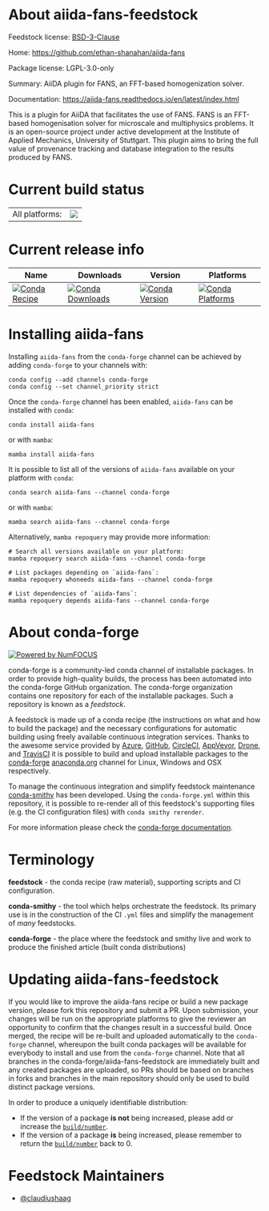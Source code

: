 About aiida-fans-feedstock
==========================

Feedstock license: [BSD-3-Clause](https://github.com/conda-forge/aiida-fans-feedstock/blob/main/LICENSE.txt)

Home: https://github.com/ethan-shanahan/aiida-fans

Package license: LGPL-3.0-only

Summary: AiiDA plugin for FANS, an FFT-based homogenization solver.

Documentation: https://aiida-fans.readthedocs.io/en/latest/index.html

This is a plugin for AiiDA that facilitates the use of FANS. FANS is an FFT-based homogenisation solver for microscale and multiphysics problems. It is an open-source project under active development at the Institute of Applied Mechanics, University of Stuttgart. This plugin aims to bring the full value of provenance tracking and database integration to the results produced by FANS.

Current build status
====================


<table><tr><td>All platforms:</td>
    <td>
      <a href="https://dev.azure.com/conda-forge/feedstock-builds/_build/latest?definitionId=24737&branchName=main">
        <img src="https://dev.azure.com/conda-forge/feedstock-builds/_apis/build/status/aiida-fans-feedstock?branchName=main">
      </a>
    </td>
  </tr>
</table>

Current release info
====================

| Name | Downloads | Version | Platforms |
| --- | --- | --- | --- |
| [![Conda Recipe](https://img.shields.io/badge/recipe-aiida--fans-green.svg)](https://anaconda.org/conda-forge/aiida-fans) | [![Conda Downloads](https://img.shields.io/conda/dn/conda-forge/aiida-fans.svg)](https://anaconda.org/conda-forge/aiida-fans) | [![Conda Version](https://img.shields.io/conda/vn/conda-forge/aiida-fans.svg)](https://anaconda.org/conda-forge/aiida-fans) | [![Conda Platforms](https://img.shields.io/conda/pn/conda-forge/aiida-fans.svg)](https://anaconda.org/conda-forge/aiida-fans) |

Installing aiida-fans
=====================

Installing `aiida-fans` from the `conda-forge` channel can be achieved by adding `conda-forge` to your channels with:

```
conda config --add channels conda-forge
conda config --set channel_priority strict
```

Once the `conda-forge` channel has been enabled, `aiida-fans` can be installed with `conda`:

```
conda install aiida-fans
```

or with `mamba`:

```
mamba install aiida-fans
```

It is possible to list all of the versions of `aiida-fans` available on your platform with `conda`:

```
conda search aiida-fans --channel conda-forge
```

or with `mamba`:

```
mamba search aiida-fans --channel conda-forge
```

Alternatively, `mamba repoquery` may provide more information:

```
# Search all versions available on your platform:
mamba repoquery search aiida-fans --channel conda-forge

# List packages depending on `aiida-fans`:
mamba repoquery whoneeds aiida-fans --channel conda-forge

# List dependencies of `aiida-fans`:
mamba repoquery depends aiida-fans --channel conda-forge
```


About conda-forge
=================

[![Powered by
NumFOCUS](https://img.shields.io/badge/powered%20by-NumFOCUS-orange.svg?style=flat&colorA=E1523D&colorB=007D8A)](https://numfocus.org)

conda-forge is a community-led conda channel of installable packages.
In order to provide high-quality builds, the process has been automated into the
conda-forge GitHub organization. The conda-forge organization contains one repository
for each of the installable packages. Such a repository is known as a *feedstock*.

A feedstock is made up of a conda recipe (the instructions on what and how to build
the package) and the necessary configurations for automatic building using freely
available continuous integration services. Thanks to the awesome service provided by
[Azure](https://azure.microsoft.com/en-us/services/devops/), [GitHub](https://github.com/),
[CircleCI](https://circleci.com/), [AppVeyor](https://www.appveyor.com/),
[Drone](https://cloud.drone.io/welcome), and [TravisCI](https://travis-ci.com/)
it is possible to build and upload installable packages to the
[conda-forge](https://anaconda.org/conda-forge) [anaconda.org](https://anaconda.org/)
channel for Linux, Windows and OSX respectively.

To manage the continuous integration and simplify feedstock maintenance
[conda-smithy](https://github.com/conda-forge/conda-smithy) has been developed.
Using the ``conda-forge.yml`` within this repository, it is possible to re-render all of
this feedstock's supporting files (e.g. the CI configuration files) with ``conda smithy rerender``.

For more information please check the [conda-forge documentation](https://conda-forge.org/docs/).

Terminology
===========

**feedstock** - the conda recipe (raw material), supporting scripts and CI configuration.

**conda-smithy** - the tool which helps orchestrate the feedstock.
                   Its primary use is in the construction of the CI ``.yml`` files
                   and simplify the management of *many* feedstocks.

**conda-forge** - the place where the feedstock and smithy live and work to
                  produce the finished article (built conda distributions)


Updating aiida-fans-feedstock
=============================

If you would like to improve the aiida-fans recipe or build a new
package version, please fork this repository and submit a PR. Upon submission,
your changes will be run on the appropriate platforms to give the reviewer an
opportunity to confirm that the changes result in a successful build. Once
merged, the recipe will be re-built and uploaded automatically to the
`conda-forge` channel, whereupon the built conda packages will be available for
everybody to install and use from the `conda-forge` channel.
Note that all branches in the conda-forge/aiida-fans-feedstock are
immediately built and any created packages are uploaded, so PRs should be based
on branches in forks and branches in the main repository should only be used to
build distinct package versions.

In order to produce a uniquely identifiable distribution:
 * If the version of a package **is not** being increased, please add or increase
   the [``build/number``](https://docs.conda.io/projects/conda-build/en/latest/resources/define-metadata.html#build-number-and-string).
 * If the version of a package **is** being increased, please remember to return
   the [``build/number``](https://docs.conda.io/projects/conda-build/en/latest/resources/define-metadata.html#build-number-and-string)
   back to 0.

Feedstock Maintainers
=====================

* [@claudiushaag](https://github.com/claudiushaag/)

